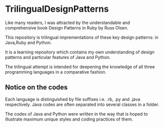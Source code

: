 # TrilingualDesignPatterns
Like many readers, I was attracted by the understandable and comprehensive book Design Patterns in Ruby by Russ Olsen.

This repository is trilingual imprementations of these key design patterns: in Java,Ruby and Python. 

It is a learning repository which contains my own understanding of design patterns and particular features of Java and Python.

The trilingual attempt is intended for deepening the knowledge of all three programming languages in a comparative fashion. 

## Notice on the codes
Each language is distinguished by file suffixes i.e. .rb, .py and .java respectively. Java codes are often separated into several classes in a folder.

The codes of Java and Python were written in the way that is hoped to illustrate maximum unique styles and coding practices of them.
